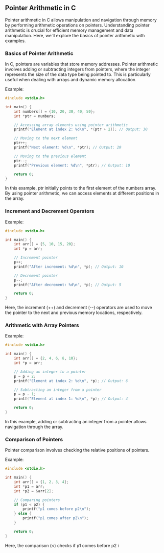 ## Pointer Arithmetic in C
Pointer arithmetic in C allows manipulation and navigation through memory by performing arithmetic operations on pointers. Understanding pointer arithmetic is crucial for efficient memory management and data manipulation. Here, we'll explore the basics of pointer arithmetic with examples.

### Basics of Pointer Arithmetic
In C, pointers are variables that store memory addresses. Pointer arithmetic involves adding or subtracting integers from pointers, where the integer represents the size of the data type being pointed to. This is particularly useful when dealing with arrays and dynamic memory allocation.

Example:
```c
#include <stdio.h>

int main() {
    int numbers[] = {10, 20, 30, 40, 50};
    int *ptr = numbers;

    // Accessing array elements using pointer arithmetic
    printf("Element at index 2: %d\n", *(ptr + 2)); // Output: 30

    // Moving to the next element
    ptr++;
    printf("Next element: %d\n", *ptr); // Output: 20

    // Moving to the previous element
    ptr--;
    printf("Previous element: %d\n", *ptr); // Output: 10

    return 0;
}
```
In this example, ptr initially points to the first element of the numbers array. By using pointer arithmetic, we can access elements at different positions in the array.

### Increment and Decrement Operators
Example:
```c
#include <stdio.h>

int main() {
    int arr[] = {5, 10, 15, 20};
    int *p = arr;

    // Increment pointer
    p++; 
    printf("After increment: %d\n", *p); // Output: 10

    // Decrement pointer
    p--;
    printf("After decrement: %d\n", *p); // Output: 5

    return 0;
}
```
Here, the increment (++) and decrement (--) operators are used to move the pointer to the next and previous memory locations, respectively.

### Arithmetic with Array Pointers
Example:
```c
#include <stdio.h>

int main() {
    int arr[] = {2, 4, 6, 8, 10};
    int *p = arr;

    // Adding an integer to a pointer
    p = p + 2;
    printf("Element at index 2: %d\n", *p); // Output: 6

    // Subtracting an integer from a pointer
    p = p - 1;
    printf("Element at index 1: %d\n", *p); // Output: 4

    return 0;
}
```
In this example, adding or subtracting an integer from a pointer allows navigation through the array.

### Comparison of Pointers
Pointer comparison involves checking the relative positions of pointers.

Example:
```c
#include <stdio.h>

int main() {
    int arr[] = {1, 2, 3, 4};
    int *p1 = arr;
    int *p2 = &arr[2];

    // Comparing pointers
    if (p1 < p2) {
        printf("p1 comes before p2\n");
    } else {
        printf("p1 comes after p2\n");
    }

    return 0;
}
```
Here, the comparison (<) checks if p1 comes before p2 i
